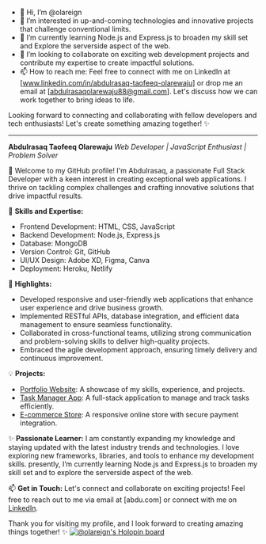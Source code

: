 - 👋 Hi, I’m @olareign
- 👀 I’m interested in up-and-coming technologies and innovative projects that challenge conventional limits.
- 🌱 I’m currently learning Node.js and Express.js to broaden my skill set and Explore the serverside aspect of the web.
- 💞️ I’m looking to collaborate on exciting web development projects and contribute my expertise to create impactful solutions.
- 📫 How to reach me: Feel free to connect with me on LinkedIn at [www.linkedin.com/in/abdulrasaq-taofeeq-olarewaju] or drop me an email at [abdulrasaqolarewaju88@gmail.com]. Let's discuss how we can work together to bring ideas to life.

Looking forward to connecting and collaborating with fellow developers and tech enthusiasts! Let's create something amazing together! ✨
****************************************************************************************************************************************************************
**Abdulrasaq Taofeeq Olarewaju**
*Web Developer | JavaScript Enthusiast | Problem Solver*

👋 Welcome to my GitHub profile! I'm Abdulrasaq, a passionate Full Stack Developer with a keen interest in creating exceptional web applications. I thrive on tackling complex challenges and crafting innovative solutions that drive impactful results.

🚀 **Skills and Expertise:**
- Frontend Development: HTML, CSS, JavaScript
- Backend Development: Node.js, Express.js
- Database: MongoDB
- Version Control: Git, GitHub
- UI/UX Design: Adobe XD, Figma, Canva
- Deployment: Heroku, Netlify
  
🌟 **Highlights:**
- Developed responsive and user-friendly web applications that enhance user experience and drive business growth.
- Implemented RESTful APIs, database integration, and efficient data management to ensure seamless functionality.
- Collaborated in cross-functional teams, utilizing strong communication and problem-solving skills to deliver high-quality projects.
- Embraced the agile development approach, ensuring timely delivery and continuous improvement.

💡 **Projects:**
- [Portfolio Website](https:*****//example.com): A showcase of my skills, experience, and projects.
- [Task Manager App](https:******//example.com): A full-stack application to manage and track tasks efficiently.
- [E-commerce Store](https:******//example.com): A responsive online store with secure payment integration.

✨ **Passionate Learner:**
I am constantly expanding my knowledge and staying updated with the latest industry trends and technologies. I love exploring new frameworks, libraries, and tools to enhance my development skills. presently, I’m currently learning Node.js and Express.js to broaden my skill set and to explore the serverside aspect of the web.

📫 **Get in Touch:**
Let's connect and collaborate on exciting projects! Feel free to reach out to me via email at [abdu.com] or connect with me on [LinkedIn](https://www.linkedin.com/in/abdulrasaq-taofeeq-olarewaju).

Thank you for visiting my profile, and I look forward to creating amazing things together! ✨
[![@olareign's Holopin board](https://holopin.me/olareign)](https://holopin.io/@olareign)

